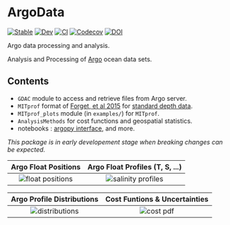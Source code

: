 # ArgoData

[![Stable](https://img.shields.io/badge/docs-stable-blue.svg)](https://euroargodev.github.io/ArgoData.jl/stable)
[![Dev](https://img.shields.io/badge/docs-dev-blue.svg)](https://euroargodev.github.io/ArgoData.jl/dev)
[![CI](https://github.com/euroargodev/ArgoData.jl/actions/workflows/ci.yml/badge.svg)](https://github.com/euroargodev/ArgoData.jl/actions/workflows/ci.yml)
[![Codecov](https://codecov.io/gh/euroargodev/ArgoData.jl/branch/master/graph/badge.svg)](https://codecov.io/gh/euroargodev/ArgoData.jl)
[![DOI](https://zenodo.org/badge/237021498.svg)](https://zenodo.org/badge/latestdoi/237021498)

Argo data processing and analysis. 

Analysis and Processing of 
[Argo](https://argopy.readthedocs.io/en/latest/what_is_argo.html#what-is-argo) ocean data sets.

## Contents

- `GDAC` module to access and retrieve files from Argo server. 
- `MITprof` format of [Forget, et al 2015](http://dx.doi.org/10.5194/gmd-8-3071-2015) for [standard depth data](https://doi.org/10.7910/DVN/EE3C40).
- `MITprof_plots` module (in `examples/`) for `MITprof`.
- `AnalysisMethods` for cost functions and geospatial statistics.
- notebooks : [argopy interface](http://gaelforget.net/notebooks/Argo_argopy.html), and more.

_This package is in early developement stage when breaking changes can be expected._

Argo Float Positions            | Argo Float Profiles (T, S, ...)
:------------------------------:|:---------------------------------:
![float positions](https://user-images.githubusercontent.com/20276764/150622726-61169b99-4320-4069-b113-5edabb9b64fe.png) | ![salinity profiles](https://user-images.githubusercontent.com/20276764/150622766-aee5773d-7fea-4360-9b47-05f68e235499.png)   

Argo Profile Distributions |  Cost Funtions & Uncertainties
:------------------------------:|:---------------------------------:
![distributions](https://user-images.githubusercontent.com/20276764/162872972-dd7fc775-5303-4264-8277-142c02bc1b83.png)  |  ![cost pdf](https://user-images.githubusercontent.com/20276764/162803583-13891235-4809-4a57-b5f6-098083190d6d.png)

